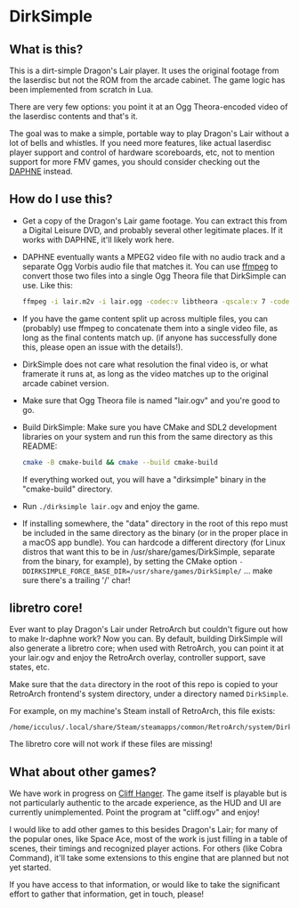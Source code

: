 # DirkSimple

## What is this?

This is a dirt-simple Dragon's Lair player. It uses the original footage
from the laserdisc but not the ROM from the arcade cabinet. The game logic
has been implemented from scratch in Lua.

There are very few options: you point it at an Ogg Theora-encoded video of
the laserdisc contents and that's it.

The goal was to make a simple, portable way to play Dragon's Lair without
a lot of bells and whistles. If you need more features, like actual laserdisc
player support and control of hardware scoreboards, etc, not to mention
support for more FMV games, you should consider checking out the
[DAPHNE](http://www.daphne-emu.com/) instead.


## How do I use this?

- Get a copy of the Dragon's Lair game footage. You can extract this from a
Digital Leisure DVD, and probably several other legitimate places. If it
works with DAPHNE, it'll likely work here.

- DAPHNE eventually wants a MPEG2 video file with no audio track and a
separate Ogg Vorbis audio file that matches it. You can use
[ffmpeg](https://ffmpeg.org/) to convert those two files into a single Ogg
Theora file that DirkSimple can use. Like this:

  ```bash
  ffmpeg -i lair.m2v -i lair.ogg -codec:v libtheora -qscale:v 7 -codec:a libvorbis -qscale:a 5 -pix_fmt yuv420p lair.ogv
  ```

- If you have the game content split up across multiple files, you can
  (probably) use ffmpeg to concatenate them into a single video file, as long
  as the final contents match up. (if anyone has successfully done this,
  please open an issue with the details!).

- DirkSimple does not care what resolution the final video is, or what
  framerate it runs at, as long as the video matches up to the original
  arcade cabinet version.

- Make sure that Ogg Theora file is named "lair.ogv" and you're good to go.

- Build DirkSimple: Make sure you have CMake and SDL2 development libraries
  on your system and run this from the same directory as this README:

  ```bash
  cmake -B cmake-build && cmake --build cmake-build
  ```

  If everything worked out, you will have a "dirksimple" binary in the
  "cmake-build" directory.

- Run `./dirksimple lair.ogv` and enjoy the game.

- If installing somewhere, the "data" directory in the root of this repo
  must be included in the same directory as the binary (or in the proper
  place in a macOS app bundle). You can hardcode a different directory
  (for Linux distros that want this to be in /usr/share/games/DirkSimple,
  separate from the binary, for example), by setting the CMake option
  `-DDIRKSIMPLE_FORCE_BASE_DIR=/usr/share/games/DirkSimple/` ... make sure
  there's a trailing '/' char!


## libretro core!

Ever want to play Dragon's Lair under RetroArch but couldn't figure out how
to make lr-daphne work? Now you can. By default, building DirkSimple will
also generate a libretro core; when used with RetroArch, you can point it
at your lair.ogv and enjoy the RetroArch overlay, controller support,
save states, etc.

Make sure that the `data` directory in the root of this repo is copied to
your RetroArch frontend's system directory, under a directory named
`DirkSimple`.

For example, on my machine's Steam install of RetroArch, this file exists:

    /home/icculus/.local/share/Steam/steamapps/common/RetroArch/system/DirkSimple/data/games/lair/game.lua

The libretro core will not work if these files are missing!


## What about other games?

We have work in progress on [Cliff Hanger](https://en.wikipedia.org/wiki/Cliff_Hanger_(video_game)).
The game itself is playable but is not particularly authentic to the arcade
experience, as the HUD and UI are currently unimplemented. Point the program
at "cliff.ogv" and enjoy!

I would like to add other games to this besides Dragon's Lair; for many of
the popular ones, like Space Ace, most of the work is just filling in a table
of scenes, their timings and recognized player actions. For others (like
Cobra Command), it'll take some extensions to this engine that are planned
but not yet started.

If you have access to that information, or would like to take the significant
effort to gather that information, get in touch, please!



